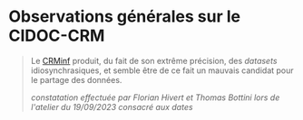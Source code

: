 
# Observations générales sur le CIDOC-CRM
> Le [CRMinf](https://www.cidoc-crm.org/crminf/) produit, du fait de son extrême précision, des *datasets* idiosynchrasiques, et semble être de ce fait un mauvais candidat pour le partage des données.
>
> *constatation effectuée par Florian Hivert et Thomas Bottini lors de l'atelier du 19/09/2023 consacré aux dates*
